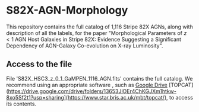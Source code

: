 # S82X-AGN-Morphology

This repository contains the full catalog of 1,116 Stripe 82X AGNs, along with description of all the labels, for the paper "Morphological Parameters of $z<1$ AGN Host Galaxies in Stripe 82X: Evidence Suggesting a Significant Dependency of AGN-Galaxy Co-evolution on X-ray Luminosity".

## Access to the file
File 'S82X_HSC3_z_0_1_GaMPEN_1116_AGN.fits' contains the full catalog. We recommend using an appropriate software , such as [Google Drive](https://drive.google.com/drive/folders/13653JlOEr4ChKGJXm1htkw-8xo5Sf2t1?usp=sharing) [TOPCAT](https://drive.google.com/drive/folders/13653JlOEr4ChKGJXm1htkw-8xo5Sf2t1?usp=sharing](https://www.star.bris.ac.uk/mbt/topcat/), to access its contents.
